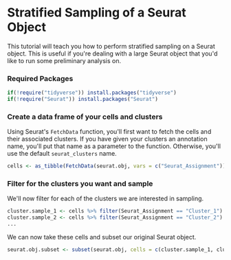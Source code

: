 # Stratified Sampling of a Seurat Object

This tutorial will teach you how to perform stratified sampling on a Seurat object. This is useful if you're dealing with a large Seurat object that you'd like to 
run some preliminary analysis on. 

### Required Packages
```r
if(!require("tidyverse")) install.packages("tidyverse")
if(!require("Seurat")) install.packages("Seurat")
```

### Create a data frame of your cells and clusters 
Using Seurat's ```FetchData``` function, you'll first want to fetch the cells and their associated clusters. If you have given your clusters an annotation
name, you'll put that name as a parameter to the function. Otherwise, you'll use the default ```seurat_clusters``` name.

```r
cells <- as_tibble(FetchData(seurat.obj, vars = c("Seurat_Assignment")), rownames = "Cells")
```

### Filter for the clusters you want and sample 

We'll now filter for each of the clusters we are interested in sampling. 

```r
cluster.sample_1 <- cells %>% filter(Seurat_Assignment == "Cluster_1") %>% slice_sample(n = 200, replace = FALSE) %>% pull(Cells) 
cluster.sample_2 <- cells %>% filter(Seurat_Assignment == "Cluster_2") %>% slice_sample(n = 200, replace = FALSE) %>% pull(Cells) 
...
```
We can now take these cells and subset our original Seurat object.

```r
seurat.obj.subset <- subset(seurat.obj, cells = c(cluster.sample_1, cluster_sample_2) 

```


